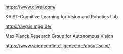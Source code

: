 https://www.clvrai.com/

KAIST-Cognitive Learning for Vision and Robotics Lab 



https://avg.is.mpg.de/

Max Planck Research Group for Autonomous Vision



https://www.scienceofintelligence.de/about-scioi/